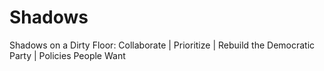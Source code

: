 # Shadows
Shadows on a Dirty Floor: Collaborate | Prioritize | Rebuild the Democratic Party | Policies People Want

